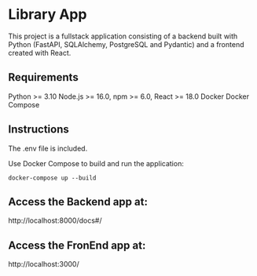# Library App

This project is a fullstack application consisting of a backend built with Python (FastAPI, SQLAlchemy, PostgreSQL and Pydantic) and a frontend created with React.

## Requirements

Python >= 3.10
Node.js >= 16.0,
npm >= 6.0,
React >= 18.0
Docker
Docker Compose

## Instructions

The .env file is included.

Use Docker Compose to build and run the application:

`docker-compose up --build`

## Access the Backend app at:

http://localhost:8000/docs#/

## Access the FronEnd app at:

http://localhost:3000/
